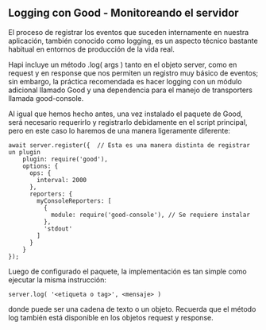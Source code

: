 ## Logging con Good - Monitoreando el servidor

El proceso de registrar los eventos que suceden internamente en nuestra aplicación, también conocido como logging, es un aspecto técnico bastante habitual en entornos de producción de la vida real.

Hapi incluye un método .log( args ) tanto en el objeto server, como en request y en response que nos permiten un registro muy básico de eventos; sin embargo, la práctica recomendada es hacer logging con un módulo adicional llamado Good y una dependencia para el manejo de transporters llamada good-console.

Al igual que hemos hecho antes, una vez instalado el paquete de Good, será necesario requerirlo y registrarlo debidamente en el script principal, pero en este caso lo haremos de una manera ligeramente diferente:

```
await server.register({  // Esta es una manera distinta de registrar un plugin
    plugin: require('good'),
    options: {
      ops: {
        interval: 2000
      },
      reporters: {
        myConsoleReporters: [
          {
            module: require('good-console'), // Se requiere instalar
          },
          'stdout'
        ]
      }
    }
});
```

Luego de configurado el paquete, la implementación es tan simple como ejecutar la misma instrucción:
```
server.log( '<etiqueta o tag>', <mensaje> )
```

donde <mensaje> puede ser una cadena de texto o un objeto. Recuerda que el método log también está disponible en los objetos request y response.
